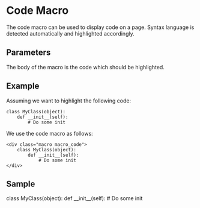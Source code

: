 # Code Macro

The code macro can be used to display code on a page.
Syntax language is detected automatically and highlighted accordingly.

## Parameters

The body of the macro is the code which should be highlighted.

## Example

Assuming we want to highlight the following code:

    class MyClass(object):
        def __init__(self):
            # Do some init

We use the code macro as follows:

    <div class="macro macro_code">
        class MyClass(object):
            def __init__(self):
                # Do some init
    </div>

## Sample

<div class="macro macro_code">
class MyClass(object):
	def __init__(self):
		# Do some init
</div>
